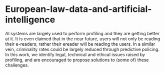 # European-law-data-and-artificial-intelligence
AI systems are largely used to perform profiling and they are getting better at it. It is even claimed that in the near future, users will not only be reading their e-readers; rather their ereader will be reading the users. In a similar vein, criminality rates could be largely reduced through predictive policing.  
In this work, we identify legal, technical and ethical issues raised by profiling, and are encouraged to propose solutions to (some of) these challenges.

